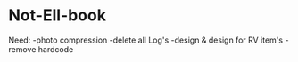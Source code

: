 # Not-Ell-book 
Need:
-photo compression
-delete all Log's
-design & design for RV item's
-remove hardcode